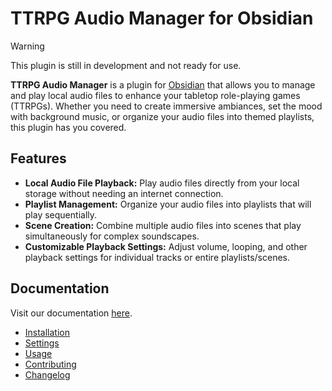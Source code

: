 # TTRPG Audio Manager for Obsidian

> [!WARNING]
> This plugin is still in development and not ready for use.

**TTRPG Audio Manager** is a plugin for [Obsidian](https://obsidian.md/) that allows you to manage and play local audio files to enhance your tabletop role-playing games (TTRPGs). Whether you need to create immersive ambiances, set the mood with background music, or organize your audio files into themed playlists, this plugin has you covered.

## Features

- **Local Audio File Playback:** Play audio files directly from your local storage without needing an internet connection.
- **Playlist Management:** Organize your audio files into playlists that will play sequentially.
- **Scene Creation:** Combine multiple audio files into scenes that play simultaneously for complex soundscapes.
- **Customizable Playback Settings:** Adjust volume, looping, and other playback settings for individual tracks or entire playlists/scenes.

## Documentation
Visit our documentation [here](https://stackclash.github.io/obsidian-ttrpg-audio-manager/).

- [Installation](https://stackclash.github.io/obsidian-ttrpg-audio-manager/installation)
- [Settings](https://stackclash.github.io/obsidian-ttrpg-audio-manager/settings)
- [Usage](https://stackclash.github.io/obsidian-ttrpg-audio-manager/usage)
- [Contributing](https://stackclash.github.io/obsidian-ttrpg-audio-manager/contributing)
- [Changelog](https://stackclash.github.io/obsidian-ttrpg-audio-manager/changelog)